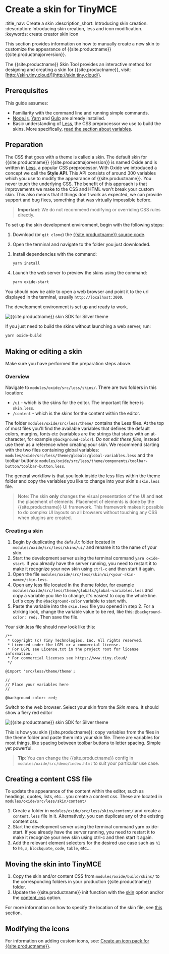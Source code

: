 # Create a skin for TinyMCE
:title_nav: Create a skin
:description_short: Introducing skin creation.
:description: Introducing skin creation, less and icon modification.
:keywords: create creator skin icon

This section provides information on how to manually create a new skin to customize the appearance of {{site.productname}} {{site.productmajorversion}}.

The {{site.productname}} Skin Tool provides an interactive method for designing and creating a skin for {{site.productname}}, visit: [http://skin.tiny.cloud/](http://skin.tiny.cloud/).

## Prerequisites

This guide assumes:

* Familiarity with the command line and running simple commands.
* [Node.js](https://nodejs.org/en/), [Yarn](https://yarnpkg.com/en/) and [Gulp](https://gulpjs.com) are already installed.
* Basic understanding of [Less](http://lesscss.org), the CSS preprocessor we use to build the skins. More specifically, [read the section about variables](http://lesscss.org/features/#variables-feature).

## Preparation

The CSS that goes with a theme is called a skin. The default skin for {{site.productname}} {{site.productmajorversion}} is named Oxide and is written in [Less](http://lesscss.org), a popular CSS preprocessor. With Oxide we introduced a concept we call the **Style API**. This API consists of around 300 variables which you use to modify the appearance of {{site.productname}}. You never touch the underlying CSS. The benefit of this approach is that improvements we make to the CSS and HTML won't break your custom skin. This also means that if things don't work as expected, we can provide support and bug fixes, something that was virtually impossible before.

> **Important**: We do not recommend modifying or overriding CSS rules directly.

To set up the skin development environment, begin with the following steps:

1. Download (or `git clone`) the [{{site.productname}} source code](https://github.com/tinymce/tinymce).

2. Open the terminal and navigate to the folder you just downloaded.

3. Install dependencies with the command:

   ```sh
   yarn install
   ```

4. Launch the web server to preview the skins using the command:

   ```sh
   yarn oxide-start
   ```

You should now be able to open a web browser and point it to the url displayed in the terminal, usually `http://localhost:3000`.

The development environment is set up and ready to work.

![{{site.productname}} skin SDK for Silver theme]({{site.baseurl}}/images/SDKforsilver.png)

If you just need to build the skins without launching a web server, run:

```sh
yarn oxide-build
```

## Making or editing a skin

Make sure you have performed the preparation steps above.

### Overview

Navigate to `modules/oxide/src/less/skins/`. There are two folders in this location:
* `/ui` - which is the skins for the editor. The important file here is `skin.less`.
* `/content` - which is the skins for the content within the editor.

The folder `modules/oxide/src/less/theme/` contains the Less files. At the top of most files you'll find the available variables that defines the default colors, margins, fonts etc (variables are the strings that starts with an at-character, for example `@background-color`). *Do not edit these files*, instead use them as a reference when creating your skin. We recommend starting with the two files containing global variables: `modules/oxide/src/less/theme/globals/global-variables.less` and the toolbar buttons: `modules/oxide/src/less/theme/components/toolbar-button/toolbar-button.less`.

The general workflow is that you look inside the less files within the theme folder and copy the variables you like to change into your skin's `skin.less` file.

> Note: The skin **only** changes the visual presentation of the UI and **not** the placement of elements. Placement of elements is done by the {{site.productname}} UI framework. This framework makes it possible to do complex UI layouts on all browsers without touching any CSS when plugins are created.

### Creating a skin

1. Begin by duplicating the `default` folder located in `modules/oxide/src/less/skins/ui/` and rename it to the name of your skin.
2. Start the development server using the terminal command `yarn oxide-start`. If you already have the server running, you need to restart it to make it recognize your new skin using `ctrl-c` and then start it again.
3. Open the file `modules/oxide/src/less/skin/ui/<your-skin-name>/skin.less`.
4. Open any less file located in the theme folder, for example `modules/oxide/src/less/theme/globals/global-variables.less` and copy a variable you like to change, it's easiest to copy the whole line. Let's copy the `@background-color` variable to start with.
5. Paste the variable into the `skin.less` file you opened in step 2. For a striking look, change the variable value to be red, like this: `@background-color: red;`. Then save the file.

Your skin.less file should now look like this:

```
/**
 * Copyright (c) Tiny Technologies, Inc. All rights reserved.
 * Licensed under the LGPL or a commercial license.
 * For LGPL see License.txt in the project root for license information.
 * For commercial licenses see https://www.tiny.cloud/
 */

@import 'src/less/theme/theme';

//
// Place your variables here
//

@background-color: red;
```
Switch to the web browser. Select your skin from the *Skin menu*. It should show a fiery red editor

![{{site.productname}} skin SDK for Silver theme]({{site.baseurl}}/images/SDKforsilverCustomExample.png)

This is how you skin {{site.productname}}: copy variables from the files in the theme folder and paste them into your skin file. There are variables for most things, like spacing between toolbar buttons to letter spacing. Simple yet powerful.

> **Tip**: You can change the {{site.productname}} config in `modules/oxide/src/demo/index.html` to suit your particular use case.

## Creating a content CSS file

To update the appearance of the content within the editor, such as headings, quotes, lists, etc... you create a content css. These are located in `modules/oxide/src/less/skin/content/`

1. Create a folder in `modules/oxide/src/less/skins/content/` and create a `content.less` file in it. Alternatively, you can duplicate any of the existing content css.
2. Start the development server using the terminal command yarn oxide-start. If you already have the server running, you need to restart it to make it recognize your new skin using ctrl-c and then start it again.
3. Add the relevant element selectors for the desired use case such as `h1` to `h6`, `a`, `blockquote`, `code`, `table`, etc...

## Moving the skin into TinyMCE

1. Copy the skin and/or content CSS from `modules/oxide/build/skins/` to the corresponding folders in your production {{site.productname}} folder.
2. Update the {{site.productname}} init function with the [skin]({{site.baseurl}}/interface/editor-appearance/editor-skin/#skin) option and/or the [content_css]({{site.baseurl}}/content/add-css-options/#content_css) option.

For more information on how to specify the location of the skin file, see [this]({{site.baseurl}}/interface/editor-appearance/editor-skin/#skin_url) section.

## Modifying the icons

For information on adding custom icons, see: [Create an icon pack for {{site.productname}}]({{site.baseurl}}/how-to-guides/customizing-the-editor-appearance/creating-an-icon-pack/).
